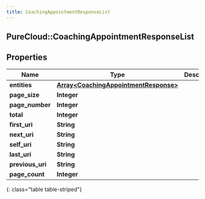 ```yaml
---
title: CoachingAppointmentResponseList
---
```

## PureCloud::CoachingAppointmentResponseList

## Properties

|Name | Type | Description | Notes|
|------------ | ------------- | ------------- | -------------|
| **entities** | [**Array&lt;CoachingAppointmentResponse&gt;**](CoachingAppointmentResponse.html) |  | [optional] |
| **page_size** | **Integer** |  | [optional] |
| **page_number** | **Integer** |  | [optional] |
| **total** | **Integer** |  | [optional] |
| **first_uri** | **String** |  | [optional] |
| **next_uri** | **String** |  | [optional] |
| **self_uri** | **String** |  | [optional] |
| **last_uri** | **String** |  | [optional] |
| **previous_uri** | **String** |  | [optional] |
| **page_count** | **Integer** |  | [optional] |
{: class="table table-striped"}


